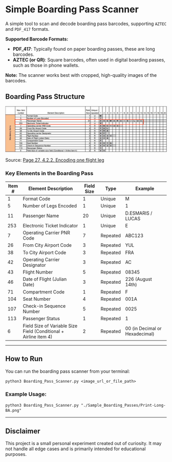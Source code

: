 # Simple Boarding Pass Scanner

A simple tool to scan and decode boarding pass barcodes, supporting `AZTEC` and `PDF_417` formats.

**Supported Barcode Formats:**
- **PDF_417**: Typically found on paper boarding passes, these are long barcodes.
- **AZTEC (or QR)**: Square barcodes, often used in digital boarding passes, such as those in phone wallets.

**Note:** The scanner works best with cropped, high-quality images of the barcodes.

## Boarding Pass Structure

![Boarding Pass Structure](/Projects/Boarding_Pass_Scanner/boarding-pass-structure.jpg)

Source: [Page 27, 4.2.2. Encoding one flight leg](https://tinkrmind.me/wp-content/uploads/2017/09/bcbp-implementation-guide-5th-edition-june-2016.pdf)

### Key Elements in the Boarding Pass

| Item # | Element Description                                         | Field Size | Type  | Example                          |
|--------|-------------------------------------------------------------|------------|-------|----------------------------------|
| 1      | Format Code                                                 | 1          | Unique | M                                |
| 5      | Number of Legs Encoded                                      | 1          | Unique | 1                                |
| 11     | Passenger Name                                              | 20         | Unique | D.ESMARIS / LUCAS                |
| 253    | Electronic Ticket Indicator                                 | 1          | Unique | E                                |
| 7      | Operating Carrier PNR Code                                  | 7          | Repeated | ABC123                           |
| 26     | From City Airport Code                                      | 3          | Repeated | YUL                              |
| 38     | To City Airport Code                                        | 3          | Repeated | FRA                              |
| 42     | Operating Carrier Designator                                | 3          | Repeated | AC                               |
| 43     | Flight Number                                               | 5          | Repeated | 08345                            |
| 46     | Date of Flight (Julian Date)                                | 3          | Repeated | 226 (August 14th)                |
| 71     | Compartment Code                                            | 1          | Repeated | F                                |
| 104    | Seat Number                                                 | 4          | Repeated | 001A                             |
| 107    | Check-in Sequence Number                                    | 5          | Repeated | 0025                             |
| 113    | Passenger Status                                            | 1          | Repeated | 1                                |
| 6      | Field Size of Variable Size Field (Conditional + Airline item 4) | 2          | Repeated | 00 (in Decimal or Hexadecimal)   |

---

## How to Run

You can run the boarding pass scanner from your terminal:

```
python3 Boarding_Pass_Scanner.py <image_url_or_file_path>
```

### Example Usage:
```
python3 Boarding_Pass_Scanner.py "./Sample_Boarding_Passes/Print-Long-BA.png"
```

---

## Disclaimer

This project is a small personal experiment created out of curiosity. It may not handle all edge cases and is primarily intended for educational purposes.
